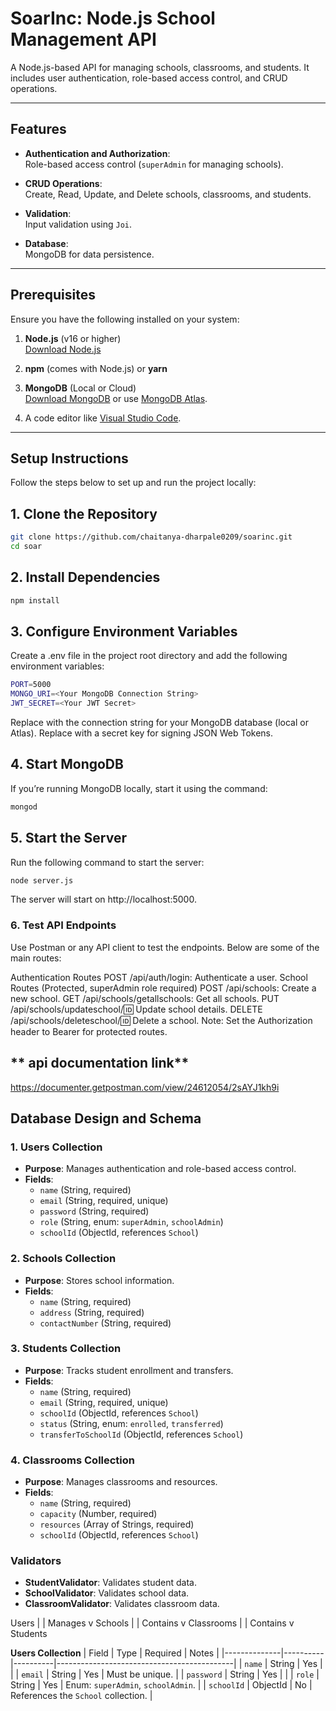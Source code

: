 
# **SoarInc: Node.js School Management API**

A Node.js-based API for managing schools, classrooms, and students. It includes user authentication, role-based access control, and CRUD operations.

---

## **Features**

- **Authentication and Authorization**:  
  Role-based access control (`superAdmin` for managing schools).
  
- **CRUD Operations**:  
  Create, Read, Update, and Delete schools, classrooms, and students.

- **Validation**:  
  Input validation using `Joi`.

- **Database**:  
  MongoDB for data persistence.

---

## **Prerequisites**

Ensure you have the following installed on your system:

1. **Node.js** (v16 or higher)  
   [Download Node.js](https://nodejs.org/)
   
2. **npm** (comes with Node.js) or **yarn**

3. **MongoDB** (Local or Cloud)  
   [Download MongoDB](https://www.mongodb.com/try/download/community) or use [MongoDB Atlas](https://www.mongodb.com/cloud/atlas).

4. A code editor like [Visual Studio Code](https://code.visualstudio.com/).

---

## **Setup Instructions**

Follow the steps below to set up and run the project locally:

## **1. Clone the Repository**
```bash
git clone https://github.com/chaitanya-dharpale0209/soarinc.git
cd soar
```

## **2. Install Dependencies**
```bash
npm install
```


## **3. Configure Environment Variables**
Create a .env file in the project root directory and add the following environment variables:
```bash
PORT=5000
MONGO_URI=<Your MongoDB Connection String>
JWT_SECRET=<Your JWT Secret>
```

Replace <Your MongoDB Connection String> with the connection string for your MongoDB database (local or Atlas).
Replace <Your JWT Secret> with a secret key for signing JSON Web Tokens.


## **4. Start MongoDB**
If you’re running MongoDB locally, start it using the command:
```bash
mongod
```

## **5. Start the Server**
Run the following command to start the server:
```bash
node server.js
```

The server will start on http://localhost:5000.

### **6. Test API Endpoints**
Use Postman or any API client to test the endpoints. Below are some of the main routes:

Authentication Routes
POST /api/auth/login: Authenticate a user.
School Routes (Protected, superAdmin role required)
POST /api/schools: Create a new school.
GET /api/schools/getallschools: Get all schools.
PUT /api/schools/updateschool/:id: Update school details.
DELETE /api/schools/deleteschool/:id: Delete a school.
Note: Set the Authorization header to Bearer <token> for protected routes.


## ** api documentation link**
https://documenter.getpostman.com/view/24612054/2sAYJ1kh9i



## Database Design and Schema
### 1. Users Collection
- **Purpose**: Manages authentication and role-based access control.
- **Fields**:
  - `name` (String, required)
  - `email` (String, required, unique)
  - `password` (String, required)
  - `role` (String, enum: `superAdmin`, `schoolAdmin`)
  - `schoolId` (ObjectId, references `School`)

### 2. Schools Collection
- **Purpose**: Stores school information.
- **Fields**:
  - `name` (String, required)
  - `address` (String, required)
  - `contactNumber` (String, required)

### 3. Students Collection
- **Purpose**: Tracks student enrollment and transfers.
- **Fields**:
  - `name` (String, required)
  - `email` (String, required, unique)
  - `schoolId` (ObjectId, references `School`)
  - `status` (String, enum: `enrolled`, `transferred`)
  - `transferToSchoolId` (ObjectId, references `School`)

### 4. Classrooms Collection
- **Purpose**: Manages classrooms and resources.
- **Fields**:
  - `name` (String, required)
  - `capacity` (Number, required)
  - `resources` (Array of Strings, required)
  - `schoolId` (ObjectId, references `School`)

### Validators
- **StudentValidator**: Validates student data.
- **SchoolValidator**: Validates school data.
- **ClassroomValidator**: Validates classroom data.


Users
  |
  | Manages
  v
Schools
  |
  | Contains
  v
Classrooms
  |
  | Contains
  v
Students


**Users Collection**
| Field        | Type     | Required | Notes                                      |
|--------------|----------|----------|--------------------------------------------|
| `name`       | String   | Yes      |                                            |
| `email`      | String   | Yes      | Must be unique.                            |
| `password`   | String   | Yes      |                                            |
| `role`       | String   | Yes      | Enum: `superAdmin`, `schoolAdmin`.         |
| `schoolId`   | ObjectId | No       | References the `School` collection.        |
